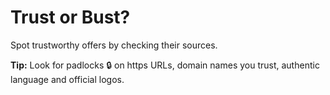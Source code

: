 # Trust or Bust? 

Spot trustworthy offers by checking their sources. 

**Tip:** Look for padlocks 🔒 on https URLs, domain names you trust, authentic language and official logos.

